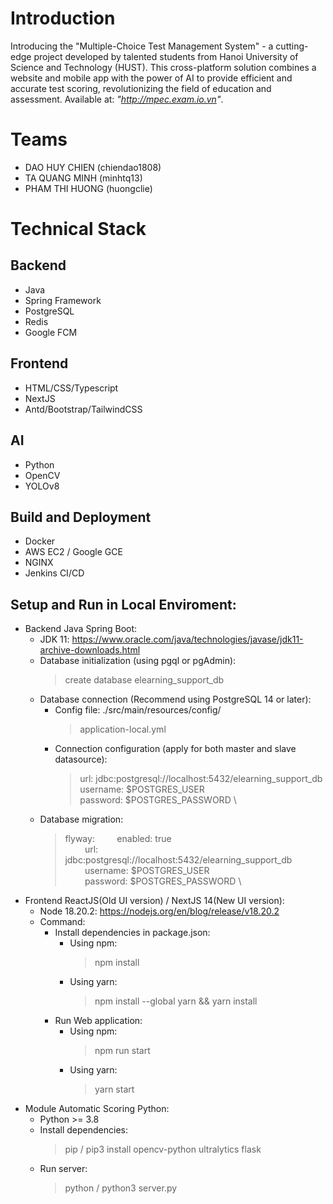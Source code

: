 # Introduction

Introducing the "Multiple-Choice Test Management System" - a cutting-edge project developed by talented students from Hanoi University of Science and Technology (HUST). This cross-platform solution combines a website and mobile app with the power of AI to provide efficient and accurate test scoring, revolutionizing the field of education and assessment. Available at: *"http://mpec.exam.io.vn"*.

# Teams
* DAO HUY CHIEN (chiendao1808)
* TA QUANG MINH (minhtq13)
* PHAM THI HUONG (huongclie)
# Technical Stack
## Backend
* Java
* Spring Framework
* PostgreSQL
* Redis
* Google FCM
## Frontend
* HTML/CSS/Typescript
* NextJS
* Antd/Bootstrap/TailwindCSS
## AI
* Python
* OpenCV
* YOLOv8
## Build and Deployment
* Docker
* AWS EC2 / Google GCE
* NGINX
* Jenkins CI/CD


## Setup and Run in Local Enviroment:
* Backend Java Spring Boot:
	* JDK 11: https://www.oracle.com/java/technologies/javase/jdk11-archive-downloads.html
	* Database initialization (using pgql or pgAdmin):
		> create database elearning_support_db
	* Database connection (Recommend using PostgreSQL 14 or later):
		* Config file: ./src/main/resources/config/
			> application-local.yml
		* Connection configuration (apply for both master and slave datasource): 
			> url: jdbc:postgresql://localhost:5432/elearning_support_db \
			username: $POSTGRES_USER \
			password: $POSTGRES_PASSWORD \
	* Database migration:
		> flyway:
		    &nbsp; &nbsp; &nbsp; &nbsp; enabled: true \
    		&nbsp; &nbsp; &nbsp; &nbsp; url: jdbc:postgresql://localhost:5432/elearning_support_db \
			&nbsp; &nbsp; &nbsp; &nbsp; username: $POSTGRES_USER \
			&nbsp; &nbsp; &nbsp; &nbsp; password: $POSTGRES_PASSWORD \
* Frontend ReactJS(Old UI version) / NextJS 14(New UI version):
	* Node 18.20.2: https://nodejs.org/en/blog/release/v18.20.2
	* Command:
		* Install dependencies in package.json:
			* Using npm:
				> npm install
			* Using yarn:
				> npm install --global yarn && yarn install
		* Run Web application:
			* Using npm: 
				> npm run start
			* Using yarn:
				> yarn start
* Module Automatic Scoring Python:
	* Python >= 3.8
	* Install dependencies: 
		> pip / pip3 install opencv-python ultralytics flask
	* Run server:
		> python / python3 server.py
